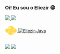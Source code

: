 ### Oi! Eu sou o Eliezir 😁

<div>
  <a href="https://github.com/Eliezir">
  <img height="172em" src="https://github-readme-stats.vercel.app/api?username=Eliezir&show_icons=true&theme=synthwave&include_all_commits=true&count_private=true"/>
  <img height="172em" src="https://github-readme-stats.vercel.app/api/top-langs/?username=Eliezir&layout=compact&langs_count=7&theme=synthwave"/>
</div>
  
<div style="display: inline_block"><br>
  <img align="center" alt="Eliezir-Py" height="30" width="40" src="https://raw.githubusercontent.com/devicons/devicon/master/icons/python/python-plain.svg">
  <img align="center" alt="Eliezir-Java" height="30" width="40" src="https://cdn.jsdelivr.net/gh/devicons/devicon/icons/java/java-original.svg">
</div>

  ##
  
</div>
<a href = "mailto:eliezir2004@gmail.com"><img src="https://img.shields.io/badge/Gmail-D14836?style=for-the-badge&logo=gmail&logoColor=white" target="_blank"></a>
<a href = "https://twitter.com/oEmpn_"><img src="https://img.shields.io/badge/Twitter-1DA1F2?style=for-the-badge&logo=twitter&logoColor=white" target="_blank"></a>

 
</div>

